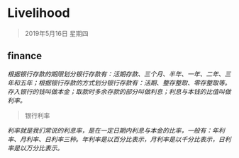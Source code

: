 # Livelihood

> 2019年5月16日 星期四









## finance

*根据银行存款的期限划分银行存款有：活期存款、三个月、半年、一年、二年、三年和五年；根据银行存款的方式划分银行存款有：活期、整存整取、零存整取等。存入银行的钱叫做本金；取款时多余存款的部分叫做利息；利息与本钱的比值叫做利率。*



> 银行利率

*利率就是我们常说的利息率，是在一定日期内利息与本金的比率，一般有：年利率、月利率、日利率三种。年利率是以百分比表示，月利率是以千分比表示，日利率是以万分比表示。*




